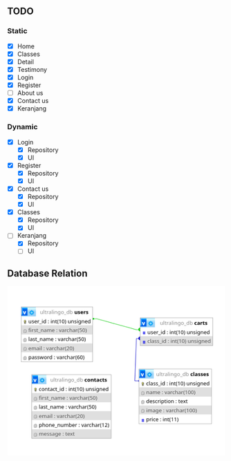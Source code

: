 ## TODO

### Static
- [x] Home
- [x] Classes
- [X] Detail
- [x] Testimony
- [x] Login
- [x] Register
- [ ] About us
- [x] Contact us
- [x] Keranjang

### Dynamic
- [X] Login
    - [X] Repository
    - [X] UI
- [X] Register
    - [X] Repository
    - [X] UI
- [X] Contact us
    - [X] Repository
    - [X] UI
- [X] Classes
    - [X] Repository
    - [X] UI
- [ ] Keranjang
    - [X] Repository
    - [ ] UI

## Database Relation

![image](assets/docs/relation.png)